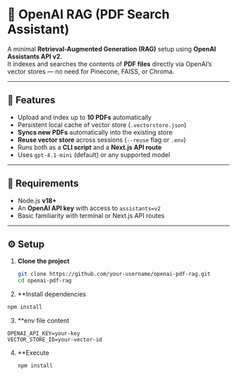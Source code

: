 # 🧠 OpenAI RAG (PDF Search Assistant)

A minimal **Retrieval-Augmented Generation (RAG)** setup using **OpenAI Assistants API v2**.  
It indexes and searches the contents of **PDF files** directly via OpenAI’s vector stores — no need for Pinecone, FAISS, or Chroma.

---

## 🚀 Features

- Upload and index up to **10 PDFs** automatically  
- Persistent local cache of vector store (`.vectorstore.json`)  
- **Syncs new PDFs** automatically into the existing store  
- **Reuse vector store** across sessions (`--reuse` flag or `.env`)  
- Runs both as a **CLI script** and a **Next.js API route**  
- Uses `gpt-4.1-mini` (default) or any supported model  

---

## 🧩 Requirements

- Node.js **v18+**
- An **OpenAI API key** with access to `assistants=v2`
- Basic familiarity with terminal or Next.js API routes

---

## ⚙️ Setup

1. **Clone the project**
   ```bash
   git clone https://github.com/your-username/openai-pdf-rag.git
   cd openai-pdf-rag
2. **Install dependencies
  ```bash
  npm install
  ```
3. **env file content
  ```
  OPENAI_API_KEY=your-key
  VECTOR_STORE_ID=your-vector-id
  ```
4. **Execute
   ```
   npm install
   ```

